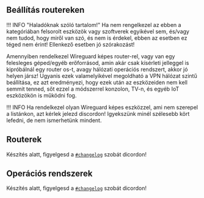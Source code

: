 ## Beállítás routereken
!!! INFO "Haladóknak szóló tartalom!"
    Ha nem rengelkezel az ebben a kategóriában felsorolt eszközök vagy szoftverek egyikével sem, és/vagy nem tudod, hogy miről van szó, és nem is érdekel, ebben az esetben ez téged nem érint! Ellenkező esetben jó szórakozást!

Amennyiben rendelkezel Wireguard képes router-rel, vagy van egy felesleges géped/egyéb erőforrásod, amin akár csak kísérleti jelleggel is kipróbálnál egy router os-t, avagy hálózati operációs rendszert, akkor jó helyen jársz! Ugyanis ezek valamelyikével megoldható a VPN hálózat szintű beállítása, ez azt eredményezi, hogy ezek után az eszközeiden nem kell semmit tenned, sőt ezzel a módszerrel konzolon, TV-n, és egyéb IoT eszközökön is működni fog.

!!! INFO
    Ha rendelkezel olyan Wireguard képes eszközzel, ami nem szerepel a listánkon, azt kérlek jelezd discordon! Igyekszünk minél szélesebb kört lefedni, de nem ismerhetünk mindent.

## Routerek
Készítés alatt, figyelgesd a [`#changelog`]() szobát dicordon!
<!--
<div class="grid cards" markdown>

- [:material-router-network: Asus]()
- [:material-router-network: GL.iNet]()
- [:material-router-network: Mikrotik]()
- [:material-router-network: TP-Link]()
- [:material-router-network: Ubiquiti]()
- [:material-router-network: Zyxel]()

</div>
--->
## Operációs rendszerek
Készítés alatt, figyelgesd a [`#changelog`]() szobát dicordon!
<!--
<div class="grid cards" markdown>

- [:material-head-cog: OPNSense]()
- [:material-head-cog: PfSense]()
- [:material-head-cog: OpenWRT]()
- [:material-head-cog: DD-WRT]()
- [:material-head-cog: VyOS]()

</div>
--->
